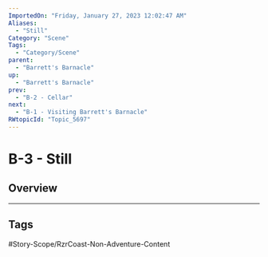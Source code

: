```yaml
---
ImportedOn: "Friday, January 27, 2023 12:02:47 AM"
Aliases:
  - "Still"
Category: "Scene"
Tags:
  - "Category/Scene"
parent:
  - "Barrett's Barnacle"
up:
  - "Barrett's Barnacle"
prev:
  - "B-2 - Cellar"
next:
  - "B-1 - Visiting Barrett's Barnacle"
RWtopicId: "Topic_5697"
---
```

# B-3 - Still
## Overview

---
## Tags
#Story-Scope/RzrCoast-Non-Adventure-Content


